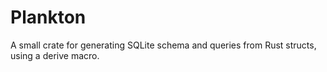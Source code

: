 # Plankton
A small crate for generating SQLite schema and queries from Rust structs, using a derive macro.